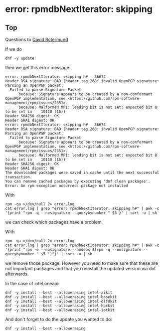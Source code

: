 # error: rpmdbNextIterator: skipping 

## Top

Questions to [David Rotermund](mailto:davrot@uni-bremen.de)

If we do

```shell
dnf -y update
```

then we get this error message: 

```shell
error: rpmdbNextIterator: skipping h#   36674 
Header RSA signature: BAD (header tag 268: invalid OpenPGP signature: Parsing an OpenPGP packet:
  Failed to parse Signature Packet
      because: Signature appears to be created by a non-conformant OpenPGP implementation, see <https://github.com/rpm-software-management/rpm/issues/2351>.
      because: Malformed MPI: leading bit is not set: expected bit 8 to be set in    10110 (16))
Header SHA256 digest: OK
Header SHA1 digest: OK
error: rpmdbNextIterator: skipping h#   36674 
Header RSA signature: BAD (header tag 268: invalid OpenPGP signature: Parsing an OpenPGP packet:
  Failed to parse Signature Packet
      because: Signature appears to be created by a non-conformant OpenPGP implementation, see <https://github.com/rpm-software-management/rpm/issues/2351>.
      because: Malformed MPI: leading bit is not set: expected bit 8 to be set in    10110 (16))
Header SHA256 digest: OK
Header SHA1 digest: OK
The downloaded packages were saved in cache until the next successful transaction.
You can remove cached packages by executing 'dnf clean packages'.
Error: An rpm exception occurred: package not installed
```

With 

```shell
rpm -qa >/dev/null 2> error.log
cat error.log | grep "error: rpmdbNextIterator: skipping h#" | awk -c '{print "rpm -q --nosignature --querybynumber " $5 }' | sort -u | sh
```

we can check which packages have a problem. 

With 

```shell
rpm -qa >/dev/null 2> error.log
cat error.log | grep "error: rpmdbNextIterator: skipping h#" | awk -c '{print "rpm -e --nosignature --nodeps $(rpm -q --nosignature --querybynumber " $5 ")"}' | sort -u | sh
```

we remove those package. However you need to make sure that these are not important packages and that you reinstall the updated version via dnf afterwards. 

In the case of intel oneapi:

```shell
dnf -y install --best --allowerasing intel-aikit
dnf -y install --best --allowerasing intel-basekit
dnf -y install --best --allowerasing intel-dlfdkit
dnf -y install --best --allowerasing intel-hpckit
dnf -y install --best --allowerasing intel-iotkit
```

And don't forget to do the update you wanted to do:

```shell
dnf -y install --best --allowerasing
```

